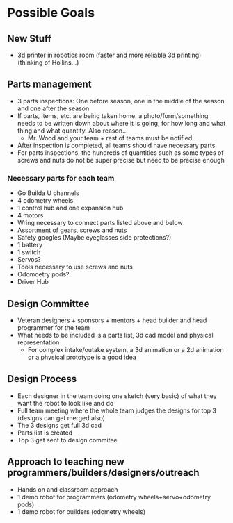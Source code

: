 # Possible Goals

## New Stuff
* 3d printer in robotics room (faster and more reliable 3d printing) (thinking of Hollins...)

## Parts management
* 3 parts inspections: One before season, one in the middle of the season and one after the season
* If parts, items, etc. are being taken home, a photo/form/something needs to be written down about where it is going, for how long and what thing and what quantity. Also reason...
  * Mr. Wood and your team + rest of teams must be notified
* After inspection is completed, all teams should have necessary parts
* For parts inspections, the hundreds of quantities such as some types of screws and nuts do not be super precise but need to be precise enough

### Necessary parts for each team
* Go Builda U channels
* 4 odometry wheels
* 1 control hub and one expansion hub
* 4 motors
* Wring necessary to connect parts listed above and below
* Assortment of gears, screws and nuts
* Safety googles (Maybe eyeglasses side protections?)
* 1 battery
* 1 switch
* Servos?
* Tools necessary to use screws and nuts
* Odomoetry pods?
* Driver Hub

## Design Committee
* Veteran designers + sponsors + mentors + head builder and head programmer for the team
* What needs to be included is a parts list, 3d cad model and physical representation
  * For complex intake/outake system, a 3d animation or a 2d animation or a physical prototype is a good idea

## Design Process
* Each designer in the team doing one sketch (very basic) of what they want the robot to look like and do
* Full team meeting where the whole team judges the designs for top 3 (designs can get merged also)
* The 3 designs get full 3d cad
* Parts list is created
* Top 3 get sent to design commitee

## Approach to teaching new programmers/builders/designers/outreach
* Hands on and classroom approach
* 1 demo robot for programmers (odometry wheels+servo+odometry pods)
* 1 demo robot for builders (odometry wheels)